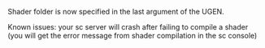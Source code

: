Shader folder is now specified in the last argument of the UGEN.

Known issues: your sc server will crash after failing to compile a shader 
(you will get the error message from shader compilation in the sc console)




 


